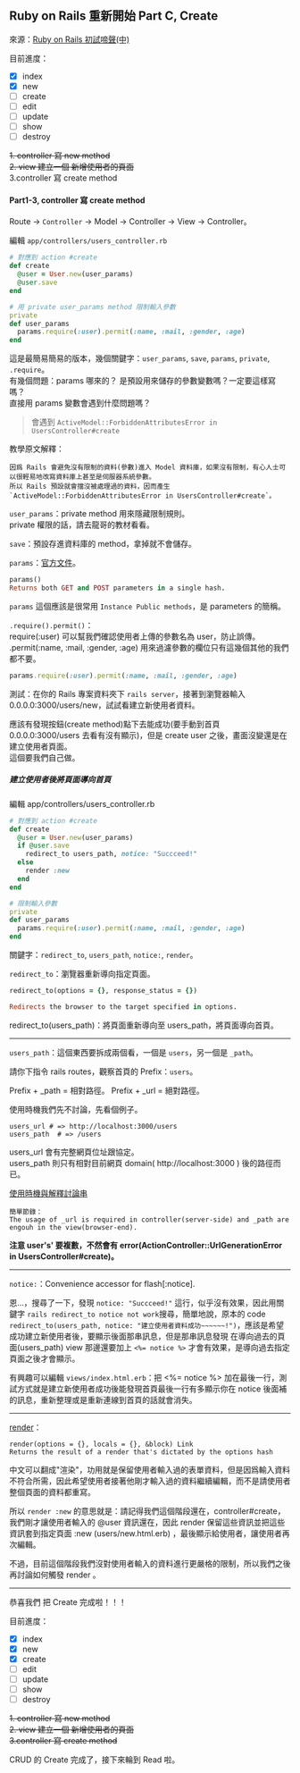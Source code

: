 ## Ruby on Rails 重新開始 Part C, Create

來源：[Ruby on Rails 初試啼聲(中)](https://medium.com/@weilihmen/ruby-on-rails-%E5%88%9D%E8%A9%A6%E5%95%BC%E8%81%B2-%E4%B8%AD-d872b8a6d44c)

目前進度：
* [x] index
* [x] new
* [ ] create
* [ ] edit
* [ ] update
* [ ] show
* [ ] destroy

~~1. controller 寫 new method~~  
~~2. view 建立一個 新增使用者的頁面~~  
3.controller 寫 create method

#### Part1-3, controller 寫 create method
Route -> `Controller` -> Model -> Controller -> View -> Controller。

編輯 `app/controllers/users_controller.rb`

```rb
# 對應到 action #create
def create
  @user = User.new(user_params)
  @user.save
end

# 用 private user_params method 限制輸入參數
private
def user_params
  params.require(:user).permit(:name, :mail, :gender, :age)
end
```

這是最簡易簡易的版本，幾個關鍵字：`user_params`, `save`, `params`, `private`, `.require`。  
有幾個問題：params 哪來的？ 是預設用來儲存的參數變數嗎？一定要這樣寫嗎？  
直接用 params 變數會遇到什麼問題嗎？  
> 會遇到 `ActiveModel::ForbiddenAttributesError in UsersController#create`

教學原文解釋：
```
因爲 Rails 會避免沒有限制的資料(參數)進入 Model 資料庫，如果沒有限制，有心人士可以很輕易地改寫資料庫上甚至是伺服器系統參數。
所以 Rails 預設就會擋沒被處理過的資料，因而產生 `ActiveModel::ForbiddenAttributesError in UsersController#create`。
```

`user_params`：private method 用來隱藏限制規則。  
private 權限的話，請去龍哥的教材看看。  

`save`：預設存進資料庫的 method，拿掉就不會儲存。  

`params`：[官方文件](http://api.rubyonrails.org/v5.1/classes/ActionDispatch/Http/Parameters.html#method-i-parameters)。  

```rb
params()
Returns both GET and POST parameters in a single hash.
```

`params` 這個應該是很常用 `Instance Public methods`，是 parameters 的簡稱。

`.require().permit()`：  
require(:user) 可以幫我們確認使用者上傳的參數名為 user，防止誤傳。  
.permit(:name, :mail, :gender, :age) 用來過濾參數的欄位只有這幾個其他的我們都不要。

```rb
params.require(:user).permit(:name, :mail, :gender, :age)
```

測試：在你的 Rails 專案資料夾下 `rails server`，接著到瀏覽器輸入 0.0.0.0:3000/users/new，試試看建立新使用者資料。

應該有發現按鈕(create method)點下去能成功(要手動到首頁 0.0.0.0:3000/users 去看有沒有顯示)，但是 create user 之後，畫面沒變還是在建立使用者頁面。  
這個要我們自己做。

##### 建立使用者後將頁面導向首頁
編輯 app/controllers/users_controller.rb

```rb
# 對應到 action #create
def create
  @user = User.new(user_params)
  if @user.save
    redirect_to users_path, notice: "Succceed!"
  else
    render :new
  end
end

# 限制輸入參數
private
def user_params
  params.require(:user).permit(:name, :mail, :gender, :age)
end
```

關鍵字：`redirect_to`, `users_path`, `notice:`, `render`。

`redirect_to`：瀏覽器重新導向指定頁面。

```rb
redirect_to(options = {}, response_status = {})

Redirects the browser to the target specified in options.
```

redirect_to(users_path)：將頁面重新導向至 users_path，將頁面導向首頁。

---

`users_path`：這個東西要拆成兩個看，一個是 `users`，另一個是 `_path`。

請你下指令 rails routes，觀察首頁的 Prefix：`users`。

Prefix + \_path = 相對路徑。
Prefix + \_url = 絕對路徑。

使用時機我們先不討論，先看個例子。

```
users_url # => http://localhost:3000/users
users_path  # => /users
```

users_url 會有完整網頁位址跟協定。  
users_path 則只有相對目前網頁 domain( http://localhost:3000 ) 後的路徑而已。

[使用時機與解釋討論串](https://stackoverflow.com/questions/2350539/what-is-the-difference-between-url-and-path-while-using-the-routes-in-rails)

```
簡單節錄：
The usage of _url is required in controller(server-side) and _path are engouh in the view(browser-end).
```

**注意 user's' 要複數，不然會有 error(ActionController::UrlGenerationError in UsersController#create)。**

---

`notice:`：Convenience accessor for flash[:notice].

恩...，搜尋了一下，發現 `notice: "Succceed!"` 這行，似乎沒有效果，因此用關鍵字 `rails redirect_to notice not work`搜尋，簡單地說，原本的 code `redirect_to(users_path, notice: "建立使用者資料成功~~~~~~!")`，應該是希望成功建立新使用者後，要顯示後面那串訊息，但是那串訊息發現 在導向過去的頁面(users_path) view 那邊還要加上 `<%= notice %>` 才會有效果，是導向過去指定頁面之後才會顯示。

有興趣可以編輯 `views/index.html.erb`：把 <%= notice %> 加在最後一行，測試方式就是建立新使用者成功後能發現首頁最後一行有多顯示你在 notice 後面補的訊息，重新整理或是重新連線到首頁的話就會消失。

---

[render](http://api.rubyonrails.org/v5.1/classes/ActionView/Helpers/RenderingHelper.html#method-i-render)：

```
render(options = {}, locals = {}, &block) Link
Returns the result of a render that's dictated by the options hash
```

中文可以翻成"渲染"，功用就是保留使用者輸入過的表單資料，但是因爲輸入資料不符合所需，因此希望使用者接著他剛才輸入過的資料繼續編輯，而不是請使用者整個頁面的資料都重寫。

所以 `render :new` 的意思就是：請記得我們這個階段還在，controller#create，我們剛才讓使用者輸入的 @user 資訊還在，因此 render 保留這些資訊並把這些資訊套到指定頁面 :new (users/new.html.erb) ，最後顯示給使用者，讓使用者再次編輯。

不過，目前這個階段我們沒對使用者輸入的資料進行更嚴格的限制，所以我們之後再討論如何觸發 render 。

<!--
所以這段是不是先不加就好？暫時沒辦法實際測試？

原文作者的第四步，重要欄位要填也只有給參考例子...。

後面的寫好記得補個連結。
-->

---

恭喜我們 把 Create 完成啦！！！

目前進度：
* [x] index
* [x] new
* [x] create
* [ ] edit
* [ ] update
* [ ] show
* [ ] destroy

~~1. controller 寫 new method~~  
~~2. view 建立一個 新增使用者的頁面~~  
~~3.controller 寫 create method~~

CRUD 的 Create 完成了，接下來輪到 Read 啦。
